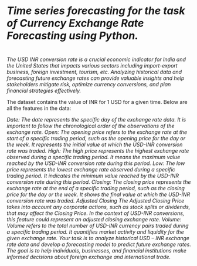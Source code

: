  # _Time series forecasting for the task of Currency Exchange Rate Forecasting using Python._
 
 #
 
_The USD INR conversion rate is a crucial economic indicator for India and the United States that impacts various sectors including import-export business, foreign investment, tourism, etc. Analyzing historical data and forecasting future exchange rates can provide valuable insights and help stakeholders mitigate risk, optimize currency conversions, and plan financial strategies effectively._

The dataset contains the value of INR for 1 USD for a given time. Below are all the features in the data:

_Date: The date represents the specific day of the exchange rate data. It is important to follow the chronological order of the observations of the exchange rate.
Open: The opening price refers to the exchange rate at the start of a specific trading period, such as the opening price for the day or the week. It represents the initial value at which the USD-INR conversion rate was traded.
_High: The high price represents the highest exchange rate observed during a specific trading period. It means the maximum value reached by the USD-INR conversion rate during this period.
Low: The low price represents the lowest exchange rate observed during a specific trading period. It indicates the minimum value reached by the USD-INR conversion rate during this period.
Closing: The closing price represents the exchange rate at the end of a specific trading period, such as the closing price for the day or the week. It shows the final value at which the USD-INR conversion rate was traded.
Adjusted Closing The Adjusted Closing Price takes into account any corporate actions, such as stock splits or dividends, that may affect the Closing Price. In the context of USD-INR conversions, this feature could represent an adjusted closing exchange rate._
Volume: Volume refers to the total number of USD-INR currency pairs traded during a specific trading period. It quantifies market activity and liquidity for the given exchange rate.
Your task is to analyze historical USD – INR exchange rate data and develop a forecasting model to predict future exchange rates. The goal is to help individuals, businesses, and financial institutions make informed decisions about foreign exchange and international trade._

